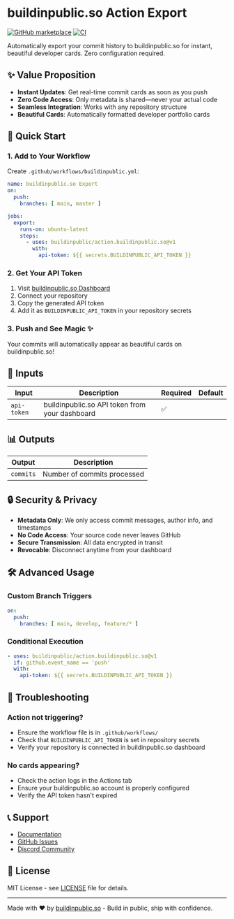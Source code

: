 # buildinpublic.so Action Export

[![GitHub marketplace](https://img.shields.io/badge/marketplace-buildinpublic--action--export-blue?logo=github)](https://github.com/marketplace/actions/buildinpublic-action-export)
[![CI](https://github.com/buildinpublic/action.buildinpublic.so/actions/workflows/ci.yml/badge.svg)](https://github.com/buildinpublic/action.buildinpublic.so/actions/workflows/ci.yml)

Automatically export your commit history to buildinpublic.so for instant, beautiful developer cards. Zero configuration required.

## ✨ Value Proposition

- **Instant Updates**: Get real-time commit cards as soon as you push
- **Zero Code Access**: Only metadata is shared—never your actual code
- **Seamless Integration**: Works with any repository structure
- **Beautiful Cards**: Automatically formatted developer portfolio cards

## 🚀 Quick Start

### 1. Add to Your Workflow

Create `.github/workflows/buildinpublic.yml`:

```yaml
name: buildinpublic.so Export
on:
  push:
    branches: [ main, master ]

jobs:
  export:
    runs-on: ubuntu-latest
    steps:
      - uses: buildinpublic/action.buildinpublic.so@v1
        with:
          api-token: ${{ secrets.BUILDINPUBLIC_API_TOKEN }}
```

### 2. Get Your API Token

1. Visit [buildinpublic.so Dashboard](https://buildinpublic.so/dashboard)
2. Connect your repository
3. Copy the generated API token
4. Add it as `BUILDINPUBLIC_API_TOKEN` in your repository secrets

### 3. Push and See Magic ✨

Your commits will automatically appear as beautiful cards on buildinpublic.so!

## 📝 Inputs

| Input | Description | Required | Default |
|-------|-------------|----------|---------|
| `api-token` | buildinpublic.so API token from your dashboard | ✅ | |

## 📊 Outputs

| Output | Description |
|--------|-------------|
| `commits` | Number of commits processed |

## 🔒 Security & Privacy

- **Metadata Only**: We only access commit messages, author info, and timestamps
- **No Code Access**: Your source code never leaves GitHub
- **Secure Transmission**: All data encrypted in transit
- **Revocable**: Disconnect anytime from your dashboard

## 🛠️ Advanced Usage

### Custom Branch Triggers

```yaml
on:
  push:
    branches: [ main, develop, feature/* ]
```

### Conditional Execution

```yaml
- uses: buildinpublic/action.buildinpublic.so@v1
  if: github.event_name == 'push'
  with:
    api-token: ${{ secrets.BUILDINPUBLIC_API_TOKEN }}
```

## 🔧 Troubleshooting

### Action not triggering?
- Ensure the workflow file is in `.github/workflows/`
- Check that `BUILDINPUBLIC_API_TOKEN` is set in repository secrets
- Verify your repository is connected in buildinpublic.so dashboard

### No cards appearing?
- Check the action logs in the Actions tab
- Ensure your buildinpublic.so account is properly configured
- Verify the API token hasn't expired

## 📞 Support

- [Documentation](https://buildinpublic.so/docs)
- [GitHub Issues](https://github.com/buildinpublic/action.buildinpublic.so/issues)
- [Discord Community](https://discord.gg/buildinpublic)

## 📄 License

MIT License - see [LICENSE](LICENSE) file for details.

---

Made with ❤️ by [buildinpublic.so](https://buildinpublic.so) - Build in public, ship with confidence. 